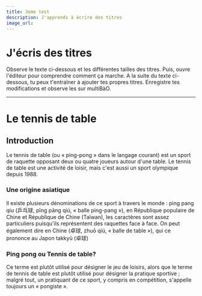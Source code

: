 ```yaml
---
title: 3eme test
description: J'apprends à écrire des titres
image_url: 
---
```


# J'écris des titres

Observe le texte ci-dessous et les différentes tailles des titres. Puis, ouvre l'éditeur pour comprendre comment ça marche.
A la suite du texte ci-dessous, tu peux t'entraîner à ajouter tes propres titres.
Enregistre tes modifications et observe les sur multiBàO.
______________________

# Le tennis de table
## Introduction

Le tennis de table (ou « ping-pong » dans le langage courant) est un sport de raquette opposant deux ou quatre joueurs autour d'une table. Le tennis de table est une activité de loisir, mais c'est aussi un sport olympique depuis 1988.

### Une origine asiatique

Il existe plusieurs dénominations de ce sport à travers le monde : ping pang qiu (乒乓球, pīng pāng qiú, « balle ping-pang »), en République populaire de Chine et République de Chine (Taïwan), les caractères sont assez particuliers puisqu'ils représentent des raquettes face à face. On peut également dire en Chine (卓球, zhuō qiú, « balle de table »), qui ce prononce au Japon takkyū (卓球)

### Ping pong ou Tennis de table? 

Ce terme est plutôt utilisé pour désigner le jeu de loisirs, alors que le terme de tennis de table est plutôt utilisé pour désigner la pratique sportive ; malgré tout, un pratiquant de ce sport, y compris en compétition, s'appelle toujours un « pongiste ».
